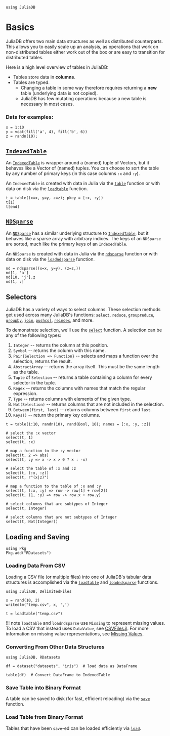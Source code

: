 ```@setup basics
using JuliaDB
```

# Basics

JuliaDB offers two main data structures as well as distributed counterparts.  This allows
you to easily scale up an analysis, as operations that work on non-distributed tables 
either work out of the box or are easy to transition for distributed tables.

Here is a high level overview of tables in JuliaDB:

- Tables store data in **columns**.
- Tables are typed.
  - Changing a table in some way therefore requires returning a **new** table (underlying data is not copied).
  - JuliaDB has few mutating operations because a new table is necessary in most cases.
  

### Data for examples:

```@example basics
x = 1:10
y = vcat(fill('a', 4), fill('b', 6))
z = randn(10);
```


## [`IndexedTable`](@ref)

An [`IndexedTable`](@ref) is wrapper around a (named) tuple of Vectors, but it behaves like
a Vector of (named) tuples.  You can choose to sort the table by any number of primary 
keys (in this case columns `:x` and `:y`).

An `IndexedTable` is created with data in Julia via the [`table`](@ref) function or with 
data on disk via the [`loadtable`](@ref) function.

```@repl basics
t = table((x=x, y=y, z=z); pkey = [:x, :y])
t[1]
t[end]
```

## [`NDSparse`](@ref)

An [`NDSparse`](@ref) has a similar underlying structure to [`IndexedTable`](@ref), but it
behaves like a sparse array with arbitrary indices.  The keys of an `NDSparse` are sorted,
much like the primary keys of an `IndexedTable`.

An `NDSparse` is created with data in Julia via the [`ndsparse`](@ref) function or with 
data on disk via the [`loadndsparse`](@ref) function.

```@repl basics
nd = ndsparse((x=x, y=y), (z=z,))
nd[1, 'a']
nd[10, 'j'].z
nd[1, :]
```

## Selectors

JuliaDB has a variety of ways to select columns.  These selection methods get used across
many JuliaDB's functions: [`select`](@ref), [`reduce`](@ref), [`groupreduce`](@ref), 
[`groupby`](@ref), [`join`](@ref), [`pushcol`](@ref), [`reindex`](@ref), and more.

To demonstrate selection, we'll use the [`select`](@ref) function.  A selection can be any
of the following types:

1. `Integer` -- returns the column at this position.
2. `Symbol` -- returns the column with this name.
3. `Pair{Selection => Function}` -- selects and maps a function over the selection, returns the result.
4. `AbstractArray` -- returns the array itself. This must be the same length as the table.
5. `Tuple` of `Selection` -- returns a table containing a column for every selector in the tuple.
6. `Regex` -- returns the columns with names that match the regular expression.
7. `Type` -- returns columns with elements of the given type.
8. `Not(Selection)` -- returns columns that are not included in the selection.
9. `Between(first, last)` -- returns columns between `first` and `last`.
10. `Keys()` -- return the primary key columns.

```@example basics
t = table(1:10, randn(10), rand(Bool, 10); names = [:x, :y, :z])
```

```@example basics
# select the :x vector
select(t, 1)
select(t, :x)
```

```@example basics
# map a function to the :y vector
select(t, 2 => abs)
select(t, :y => x -> x > 0 ? x : -x)
```

```@example basics
# select the table of :x and :z
select(t, (:x, :z))
select(t, r"(x|z)")
```

```@example basics
# map a function to the table of :x and :y
select(t, (:x, :y) => row -> row[1] + row[2])
select(t, (1, :y) => row -> row.x + row.y)
```

```@example basics
# select columns that are subtypes of Integer
select(t, Integer)
```

```@example basics
# select columns that are not subtypes of Integer
select(t, Not(Integer))
```

## Loading and Saving

```@setup loadsave
using Pkg
Pkg.add("RDatasets")
```

### Loading Data From CSV

Loading a CSV file (or multiple files) into one of JuliaDB's tabular data structures is accomplished via the [`loadtable`](@ref) and [`loadndsparse`](@ref) functions.  

```@example loadsave
using JuliaDB, DelimitedFiles

x = rand(10, 2)
writedlm("temp.csv", x, ',')

t = loadtable("temp.csv")
```

!!! note 
    `loadtable` and `loadndsparse` use `Missing` to represent missing values.  To load a CSV that instead uses `DataValue`, see [CSVFiles.jl](https://github.com/queryverse/CSVFiles.jl).  For more information on missing value representations, see [Missing Values](@ref).

### Converting From Other Data Structures

```@example loadsave
using JuliaDB, RDatasets

df = dataset("datasets", "iris")  # load data as DataFrame

table(df)  # Convert DataFrame to IndexedTable
```

### Save Table into Binary Format

A table can be saved to disk (for fast, efficient reloading) via the [`save`](@ref) function.

### Load Table from Binary Format

Tables that have been `save`-ed can be loaded efficiently via [`load`](@ref).